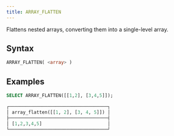 ```yaml
---
title: ARRAY_FLATTEN
---
```


Flattens nested arrays, converting them into a single-level array.

## Syntax

```sql
ARRAY_FLATTEN( <array> )
```

## Examples

```sql
SELECT ARRAY_FLATTEN([[1,2], [3,4,5]]);

┌────────────────────────────────────┐
│ array_flatten([[1, 2], [3, 4, 5]]) │
├────────────────────────────────────┤
│ [1,2,3,4,5]                        │
└────────────────────────────────────┘
```